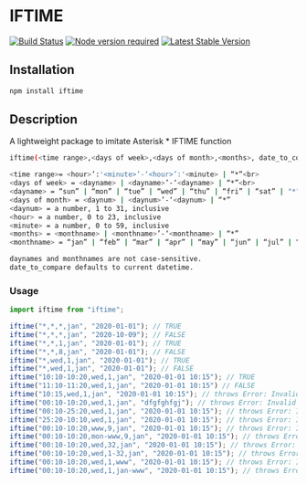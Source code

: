# IFTIME

[![Build Status](https://travis-ci.org/rundef/iftime.svg?branch=master)](https://travis-ci.org/rundef/iftime)
[![Node version required](https://img.shields.io/node/v/iftime.svg)](https://www.npmjs.com/package/iftime)
[![Latest Stable Version](https://img.shields.io/npm/v/iftime.svg)](https://www.npmjs.com/package/iftime)

## Installation

```bash
npm install iftime
```

## Description

A lightweight package to imitate Asterisk * IFTIME function

```bash
iftime(<time range>,<days of week>,<days of month>,<months>, date_to_compare);

<time range>= <hour>’:'<minute>’-‘<hour>’:'<minute> | “*”<br>
<days of week> = <dayname> | <dayname>’-‘<dayname> | “*”<br>
<dayname> = “sun” | “mon” | “tue” | “wed” | “thu” | “fri” | “sat” | "*"
<days of month> = <daynum> | <daynum>’-‘<daynum> | “*”
<daynum> = a number, 1 to 31, inclusive
<hour> = a number, 0 to 23, inclusive
<minute> = a number, 0 to 59, inclusive
<months> = <monthname> | <monthname>’-‘<monthname> | “*”
<monthname> = “jan” | “feb” | “mar” | “apr” | “may” | “jun” | “jul” | “aug” | “sep” | “oct” | “nov” | “dec”

daynames and monthnames are not case-sensitive.
date_to_compare defaults to current datetime.
```

### Usage

```js
import iftime from "iftime";

iftime("*,*,*,jan", "2020-01-01"); // TRUE
iftime("*,*,*,jan", "2020-10-09"); // FALSE
iftime("*,*,1,jan", "2020-01-01"); // TRUE
iftime("*,*,8,jan", "2020-01-01"); // FALSE
iftime("*,wed,1,jan", "2020-01-01"); // TRUE
iftime("*,wed,1,jan", "2020-01-01"); // FALSE
iftime("10:10-10:20,wed,1,jan", "2020-01-01 10:15"); // TRUE
iftime("11:10-11:20,wed,1,jan", "2020-01-01 10:15") // FALSE
iftime("10:15,wed,1,jan", "2020-01-01 10:15"); // throws Error: Invalid time interval
iftime("00:10-10:20,wed,1,jan", "dfgfghfgj"); // throws Error: Invalid source date!
iftime("00:10-25:20,wed,1,jan", "2020-01-01 10:15"); // throws Error: Invalid time interval
iftime("25:20-10:10,wed,1,jan", "2020-01-01 10:15"); // throws Error: Invalid time interval
iftime("00:10-10:20,www,9,jan", "2020-01-01 10:15"); // throws Error: Invalid days_of_week
iftime("00:10-10:20,mon-www,9,jan", "2020-01-01 10:15"); // throws Error: Invalid days_of_week
iftime("00:10-10:20,wed,32,jan", "2020-01-01 10:15"); // throws Error: Invalid days_of_month
iftime("00:10-10:20,wed,1-32,jan", "2020-01-01 10:15"); // throws Error: Invalid days_of_month
iftime("00:10-10:20,wed,1,www", "2020-01-01 10:15"); // throws Error: Invalid month
iftime("00:10-10:20,wed,1,jan-www", "2020-01-01 10:15"); // throws Error: Invalid month

```